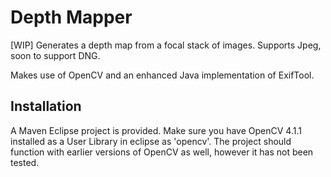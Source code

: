 <h1>Depth Mapper</h1>

[WIP] Generates a depth map from a focal stack of images. Supports Jpeg, soon to support DNG.

Makes use of OpenCV and an enhanced Java implementation of ExifTool.

<h2> Installation </h2>

A Maven Eclipse project is provided. Make sure you have OpenCV 4.1.1 installed as a User Library in eclipse as 'opencv'. The project should function with earlier versions of OpenCV as well, however it has not been tested.
